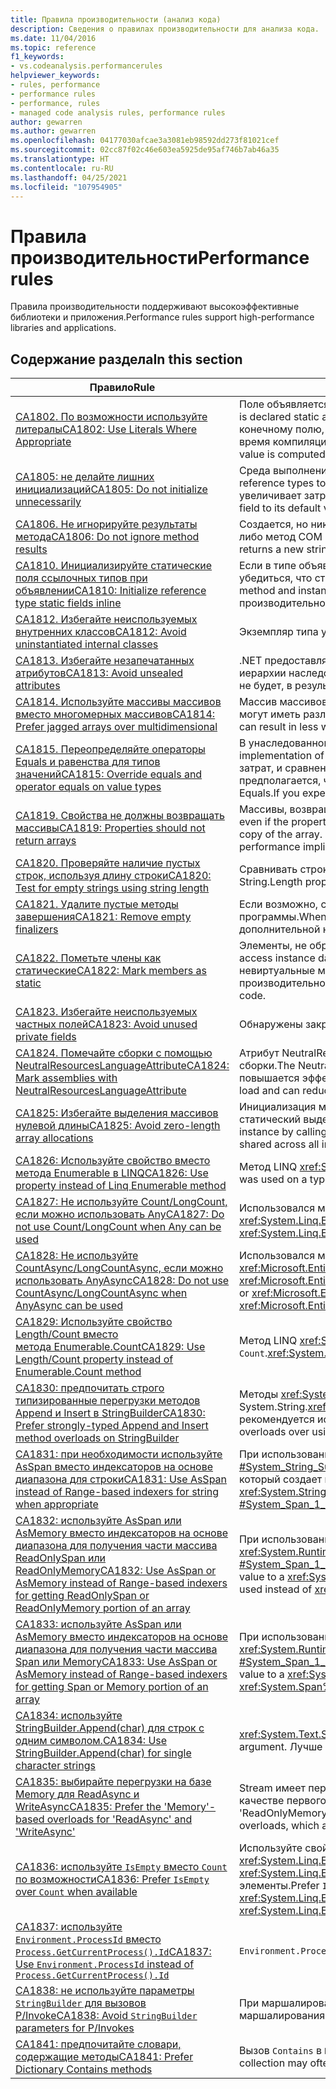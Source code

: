 ```yaml
---
title: Правила производительности (анализ кода)
description: Сведения о правилах производительности для анализа кода.
ms.date: 11/04/2016
ms.topic: reference
f1_keywords:
- vs.codeanalysis.performancerules
helpviewer_keywords:
- rules, performance
- performance rules
- performance, rules
- managed code analysis rules, performance rules
author: gewarren
ms.author: gewarren
ms.openlocfilehash: 04177030afcae3a3081eb98592dd273f81021cef
ms.sourcegitcommit: 02cc87f02c46e603ea5925de95af746b7ab46a35
ms.translationtype: HT
ms.contentlocale: ru-RU
ms.lasthandoff: 04/25/2021
ms.locfileid: "107954905"
---
```

# <a name="performance-rules"></a><span data-ttu-id="2ba24-103">Правила производительности</span><span class="sxs-lookup"><span data-stu-id="2ba24-103">Performance rules</span></span>

<span data-ttu-id="2ba24-104">Правила производительности поддерживают высокоэффективные библиотеки и приложения.</span><span class="sxs-lookup"><span data-stu-id="2ba24-104">Performance rules support high-performance libraries and applications.</span></span>

## <a name="in-this-section"></a><span data-ttu-id="2ba24-105">Содержание раздела</span><span class="sxs-lookup"><span data-stu-id="2ba24-105">In this section</span></span>

| <span data-ttu-id="2ba24-106">Правило</span><span class="sxs-lookup"><span data-stu-id="2ba24-106">Rule</span></span> | <span data-ttu-id="2ba24-107">Описание</span><span class="sxs-lookup"><span data-stu-id="2ba24-107">Description</span></span> |
| - | - |
| [<span data-ttu-id="2ba24-108">CA1802. По возможности используйте литералы</span><span class="sxs-lookup"><span data-stu-id="2ba24-108">CA1802: Use Literals Where Appropriate</span></span>](ca1802.md) | <span data-ttu-id="2ba24-109">Поле объявляется статичным и доступным только для чтения (Shared и ReadOnly в Visual Basic) и инициализируется со значением, вычисляемым во время компиляции.</span><span class="sxs-lookup"><span data-stu-id="2ba24-109">A field is declared static and read-only (Shared and ReadOnly in Visual Basic), and is initialized with a value that is computable at compile time.</span></span> <span data-ttu-id="2ba24-110">Поскольку значение, присвоенное конечному полю, вычисляется во время компиляции, замените объявление полем const (Const в Visual Basic), чтобы значение вычислялось не во время выполнения, а во время компиляции.</span><span class="sxs-lookup"><span data-stu-id="2ba24-110">Because the value that is assigned to the targeted field is computable at compile time, change the declaration to a const (Const in Visual Basic) field so that the value is computed at compile time instead of at run time.</span></span> |
| [<span data-ttu-id="2ba24-111">CA1805: не делайте лишних инициализаций</span><span class="sxs-lookup"><span data-stu-id="2ba24-111">CA1805: Do not initialize unnecessarily</span></span>](ca1805.md) | <span data-ttu-id="2ba24-112">Среда выполнения .NET инициализирует все поля ссылочных типов со значениями по умолчанию перед выполнением конструктора.</span><span class="sxs-lookup"><span data-stu-id="2ba24-112">The .NET runtime initializes all fields of reference types to their default values before running the constructor.</span></span> <span data-ttu-id="2ba24-113">В большинстве случаев явная инициализация поля со значением по умолчанию является избыточной, что увеличивает затраты на обслуживание и может привести к снижению производительности (например, при увеличении размера сборки).</span><span class="sxs-lookup"><span data-stu-id="2ba24-113">In most cases, explicitly initializing a field to its default value is redundant, which adds to maintenance costs and may degrade performance (such as with increased assembly size).</span></span> |
| [<span data-ttu-id="2ba24-114">CA1806. Не игнорируйте результаты метода</span><span class="sxs-lookup"><span data-stu-id="2ba24-114">CA1806: Do not ignore method results</span></span>](ca1806.md) | <span data-ttu-id="2ba24-115">Создается, но никогда не используется новый объект, либо вызывается метод, который создает и возвращает новую строку, и такая новая строка никогда не используется, либо метод COM или P/Invoke возвращает HRESULT или код ошибки, который никогда не используется.</span><span class="sxs-lookup"><span data-stu-id="2ba24-115">A new object is created but never used, or a method that creates and returns a new string is called and the new string is never used, or a Component Object Model (COM) or P/Invoke method returns an HRESULT or error code that is never used.</span></span> |
| [<span data-ttu-id="2ba24-116">CA1810. Инициализируйте статические поля ссылочных типов при объявлении</span><span class="sxs-lookup"><span data-stu-id="2ba24-116">CA1810: Initialize reference type static fields inline</span></span>](ca1810.md) | <span data-ttu-id="2ba24-117">Если в типе объявляется явный статический конструктор, компилятор JIT добавляет проверку в каждый статический метод и конструктор экземпляров этого типа, чтобы убедиться, что статический конструктор уже вызывался ранее.</span><span class="sxs-lookup"><span data-stu-id="2ba24-117">When a type declares an explicit static constructor, the just-in-time (JIT) compiler adds a check to each static method and instance constructor of the type to make sure that the static constructor was previously called.</span></span> <span data-ttu-id="2ba24-118">Проверки статических конструкторов могут привести к снижению производительности.</span><span class="sxs-lookup"><span data-stu-id="2ba24-118">Static constructor checks can decrease performance.</span></span> |
| [<span data-ttu-id="2ba24-119">CA1812. Избегайте неиспользуемых внутренних классов</span><span class="sxs-lookup"><span data-stu-id="2ba24-119">CA1812: Avoid uninstantiated internal classes</span></span>](ca1812.md) | <span data-ttu-id="2ba24-120">Экземпляр типа уровня сборки не создается кодом в сборке.</span><span class="sxs-lookup"><span data-stu-id="2ba24-120">An instance of an assembly-level type is not created by code in the assembly.</span></span> |
| [<span data-ttu-id="2ba24-121">CA1813. Избегайте незапечатанных атрибутов</span><span class="sxs-lookup"><span data-stu-id="2ba24-121">CA1813: Avoid unsealed attributes</span></span>](ca1813.md) | <span data-ttu-id="2ba24-122">.NET предоставляет методы для извлечения настраиваемых атрибутов.</span><span class="sxs-lookup"><span data-stu-id="2ba24-122">.NET provides methods for retrieving custom attributes.</span></span> <span data-ttu-id="2ba24-123">По умолчанию эти методы осуществляют поиск иерархии наследования атрибутов.</span><span class="sxs-lookup"><span data-stu-id="2ba24-123">By default, these methods search the attribute inheritance hierarchy.</span></span> <span data-ttu-id="2ba24-124">Если запечатать атрибут, поиск в иерархии наследования выполняться не будет, в результате чего может повыситься производительность.</span><span class="sxs-lookup"><span data-stu-id="2ba24-124">Sealing the attribute eliminates the search through the inheritance hierarchy and can improve performance.</span></span> |
| [<span data-ttu-id="2ba24-125">CA1814. Используйте массивы массивов вместо многомерных массивов</span><span class="sxs-lookup"><span data-stu-id="2ba24-125">CA1814: Prefer jagged arrays over multidimensional</span></span>](ca1814.md) | <span data-ttu-id="2ba24-126">Массив массивов — это массив, элементы которого сами являются массивами.</span><span class="sxs-lookup"><span data-stu-id="2ba24-126">A jagged array is an array whose elements are arrays.</span></span> <span data-ttu-id="2ba24-127">Массивы, которые составляют элементы, могут иметь различные размеры, что позволяет экономить пространство для некоторых наборов данных.</span><span class="sxs-lookup"><span data-stu-id="2ba24-127">The arrays that make up the elements can be of different sizes, which can result in less wasted space for some sets of data.</span></span> |
| [<span data-ttu-id="2ba24-128">CA1815. Переопределяйте операторы Equals и равенства для типов значений</span><span class="sxs-lookup"><span data-stu-id="2ba24-128">CA1815: Override equals and operator equals on value types</span></span>](ca1815.md) | <span data-ttu-id="2ba24-129">В унаследованной реализации Equals для типов значений используется библиотека отражения и сравнивается содержимое всех полей.</span><span class="sxs-lookup"><span data-stu-id="2ba24-129">For value types, the inherited implementation of Equals uses the Reflection library and compares the contents of all fields.</span></span> <span data-ttu-id="2ba24-130">Отражение является процессом, требующим с точки зрения вычислений больших затрат, и сравнение каждого поля на равенство может быть лишним.</span><span class="sxs-lookup"><span data-stu-id="2ba24-130">Reflection is computationally expensive, and comparing every field for equality might be unnecessary.</span></span> <span data-ttu-id="2ba24-131">Если предполагается, что пользователи будут сравнивать, сортировать экземпляры или использовать их в качестве ключей хэш-таблиц, тип значения должен реализовывать Equals.</span><span class="sxs-lookup"><span data-stu-id="2ba24-131">If you expect users to compare or sort instances, or to use instances as hash table keys, your value type should implement Equals.</span></span> |
| [<span data-ttu-id="2ba24-132">CA1819. Свойства не должны возвращать массивы</span><span class="sxs-lookup"><span data-stu-id="2ba24-132">CA1819: Properties should not return arrays</span></span>](ca1819.md) | <span data-ttu-id="2ba24-133">Массивы, возвращаемые свойствами, не защищены от записи, даже если свойство доступно только для чтения.</span><span class="sxs-lookup"><span data-stu-id="2ba24-133">Arrays that are returned by properties are not write-protected, even if the property is read-only.</span></span> <span data-ttu-id="2ba24-134">Чтобы защитить массив от изменений, свойство должно возвращать копию массива.</span><span class="sxs-lookup"><span data-stu-id="2ba24-134">To keep the array tamper-proof, the property must return a copy of the array.</span></span> <span data-ttu-id="2ba24-135">Как правило, пользователи не понимают требований к производительности при вызове такого свойства.</span><span class="sxs-lookup"><span data-stu-id="2ba24-135">Typically, users will not understand the adverse performance implications of calling such a property.</span></span> |
| [<span data-ttu-id="2ba24-136">CA1820. Проверяйте наличие пустых строк, используя длину строки</span><span class="sxs-lookup"><span data-stu-id="2ba24-136">CA1820: Test for empty strings using string length</span></span>](ca1820.md) | <span data-ttu-id="2ba24-137">Сравнивать строки с использованием свойства String.Length или метода String.IsNullOrEmpty значительно быстрее, чем с помощью Equals.</span><span class="sxs-lookup"><span data-stu-id="2ba24-137">Comparing strings by using the String.Length property or the String.IsNullOrEmpty method is significantly faster than using Equals.</span></span> |
| [<span data-ttu-id="2ba24-138">CA1821. Удалите пустые методы завершения</span><span class="sxs-lookup"><span data-stu-id="2ba24-138">CA1821: Remove empty finalizers</span></span>](ca1821.md) | <span data-ttu-id="2ba24-139">Если возможно, старайтесь не использовать финализаторы, поскольку из-за отслеживания жизненного срока объектов снижается производительность программы.</span><span class="sxs-lookup"><span data-stu-id="2ba24-139">Whenever you can, avoid finalizers because of the additional performance overhead that is involved in tracking object lifetime.</span></span> <span data-ttu-id="2ba24-140">Пустой метод завершения приводит к дополнительной нагрузке без каких бы то ни было преимуществ.</span><span class="sxs-lookup"><span data-stu-id="2ba24-140">An empty finalizer incurs added overhead without any benefit.</span></span> |
| [<span data-ttu-id="2ba24-141">CA1822. Пометьте члены как статические</span><span class="sxs-lookup"><span data-stu-id="2ba24-141">CA1822: Mark members as static</span></span>](ca1822.md) | <span data-ttu-id="2ba24-142">Элементы, не обращающиеся к данным экземпляра и не вызывающие методы экземпляра, можно помечать как статические (общие в Visual Basic).</span><span class="sxs-lookup"><span data-stu-id="2ba24-142">Members that do not access instance data or call instance methods can be marked as static (Shared in Visual Basic).</span></span> <span data-ttu-id="2ba24-143">Если пометить методы как статические, компилятор предоставит этим членам невиртуальные места вызова.</span><span class="sxs-lookup"><span data-stu-id="2ba24-143">After you mark the methods as static, the compiler will emit nonvirtual call sites to these members.</span></span> <span data-ttu-id="2ba24-144">Это обеспечивает значительное повышение производительности при работе с кодом, для которого важна высокая производительность системы.</span><span class="sxs-lookup"><span data-stu-id="2ba24-144">This can give you a measurable performance gain for performance-sensitive code.</span></span> |
| [<span data-ttu-id="2ba24-145">CA1823. Избегайте неиспользуемых частных полей</span><span class="sxs-lookup"><span data-stu-id="2ba24-145">CA1823: Avoid unused private fields</span></span>](ca1823.md) | <span data-ttu-id="2ba24-146">Обнаружены закрытые поля, доступ к которым, судя по всему, не предоставляется в сборке.</span><span class="sxs-lookup"><span data-stu-id="2ba24-146">Private fields were detected that do not appear to be accessed in the assembly.</span></span> |
| [<span data-ttu-id="2ba24-147">CA1824. Помечайте сборки с помощью NeutralResourcesLanguageAttribute</span><span class="sxs-lookup"><span data-stu-id="2ba24-147">CA1824: Mark assemblies with NeutralResourcesLanguageAttribute</span></span>](ca1824.md) | <span data-ttu-id="2ba24-148">Атрибут NeutralResourcesLanguage сообщает Resource Manager о языке, используемом для отображения независящих от языка и региональных параметров ресурсов для сборки.</span><span class="sxs-lookup"><span data-stu-id="2ba24-148">The NeutralResourcesLanguage attribute informs the Resource Manager of the language that was used to display the resources of a neutral culture for an assembly.</span></span> <span data-ttu-id="2ba24-149">При этом повышается эффективность поиска первого загружаемого ресурса и может сократиться рабочее множество.</span><span class="sxs-lookup"><span data-stu-id="2ba24-149">This improves lookup performance for the first resource that you load and can reduce your working set.</span></span> |
| [<span data-ttu-id="2ba24-150">CA1825: Избегайте выделения массивов нулевой длины</span><span class="sxs-lookup"><span data-stu-id="2ba24-150">CA1825: Avoid zero-length array allocations</span></span>](ca1825.md) | <span data-ttu-id="2ba24-151">Инициализация массива нулевой длины приводит к выделению лишней памяти.</span><span class="sxs-lookup"><span data-stu-id="2ba24-151">Initializing a zero-length array leads to unnecessary memory allocation.</span></span> <span data-ttu-id="2ba24-152">Вместо этого используйте статический выделенный экземпляр пустого массива, вызвав метод <xref:System.Array.Empty%2A?displayProperty=nameWithType>.</span><span class="sxs-lookup"><span data-stu-id="2ba24-152">Instead, use the statically allocated empty array instance by calling <xref:System.Array.Empty%2A?displayProperty=nameWithType>.</span></span> <span data-ttu-id="2ba24-153">Выделение памяти является общим для всех вызовов этого метода.</span><span class="sxs-lookup"><span data-stu-id="2ba24-153">The memory allocation is shared across all invocations of this method.</span></span> |
| [<span data-ttu-id="2ba24-154">CA1826: Используйте свойство вместо метода Enumerable в LINQ</span><span class="sxs-lookup"><span data-stu-id="2ba24-154">CA1826: Use property instead of Linq Enumerable method</span></span>](ca1826.md) | <span data-ttu-id="2ba24-155">Метод LINQ <xref:System.Linq.Enumerable> использовался для типа, поддерживающего эквивалентное и более эффективное свойство.</span><span class="sxs-lookup"><span data-stu-id="2ba24-155"><xref:System.Linq.Enumerable> LINQ method was used on a type that supports an equivalent, more efficient property.</span></span> |
| [<span data-ttu-id="2ba24-156">CA1827: Не используйте Count/LongCount, если можно использовать Any</span><span class="sxs-lookup"><span data-stu-id="2ba24-156">CA1827: Do not use Count/LongCount when Any can be used</span></span>](ca1827.md) | <span data-ttu-id="2ba24-157">Использовался метод <xref:System.Linq.Enumerable.Count%2A> или <xref:System.Linq.Enumerable.LongCount%2A>, тогда как более эффективным был бы метод <xref:System.Linq.Enumerable.Any%2A>.</span><span class="sxs-lookup"><span data-stu-id="2ba24-157"><xref:System.Linq.Enumerable.Count%2A> or <xref:System.Linq.Enumerable.LongCount%2A> method was used where <xref:System.Linq.Enumerable.Any%2A> method would be more efficient.</span></span> |
| [<span data-ttu-id="2ba24-158">CA1828: Не используйте CountAsync/LongCountAsync, если можно использовать AnyAsync</span><span class="sxs-lookup"><span data-stu-id="2ba24-158">CA1828: Do not use CountAsync/LongCountAsync when AnyAsync can be used</span></span>](ca1828.md) | <span data-ttu-id="2ba24-159">Использовался метод <xref:Microsoft.EntityFrameworkCore.EntityFrameworkQueryableExtensions.CountAsync%2A> или <xref:Microsoft.EntityFrameworkCore.EntityFrameworkQueryableExtensions.LongCountAsync%2A>, тогда как более эффективным был бы метод <xref:Microsoft.EntityFrameworkCore.EntityFrameworkQueryableExtensions.AnyAsync%2A>.</span><span class="sxs-lookup"><span data-stu-id="2ba24-159"><xref:Microsoft.EntityFrameworkCore.EntityFrameworkQueryableExtensions.CountAsync%2A> or <xref:Microsoft.EntityFrameworkCore.EntityFrameworkQueryableExtensions.LongCountAsync%2A> method was used where <xref:Microsoft.EntityFrameworkCore.EntityFrameworkQueryableExtensions.AnyAsync%2A> method would be more efficient.</span></span> |
| [<span data-ttu-id="2ba24-160">CA1829: Используйте свойство Length/Count вместо метода Enumerable.Count</span><span class="sxs-lookup"><span data-stu-id="2ba24-160">CA1829: Use Length/Count property instead of Enumerable.Count method</span></span>](ca1829.md) | <span data-ttu-id="2ba24-161">Метод LINQ <xref:System.Linq.Enumerable.Count%2A> использовался для типа, поддерживающего эквивалентное и более эффективное свойство `Length` или `Count`.</span><span class="sxs-lookup"><span data-stu-id="2ba24-161"><xref:System.Linq.Enumerable.Count%2A> LINQ method was used on a type that supports an equivalent, more efficient `Length` or `Count` property.</span></span> |
| [<span data-ttu-id="2ba24-162">CA1830: предпочитать строго типизированные перегрузки методов Append и Insert в StringBuilder</span><span class="sxs-lookup"><span data-stu-id="2ba24-162">CA1830: Prefer strongly-typed Append and Insert method overloads on StringBuilder</span></span>](ca1830.md) | <span data-ttu-id="2ba24-163">Методы <xref:System.Text.StringBuilder.Append%2A> и <xref:System.Text.StringBuilder.Insert%2A> предоставляют перегрузки для нескольких типов, помимо System.String.</span><span class="sxs-lookup"><span data-stu-id="2ba24-163"><xref:System.Text.StringBuilder.Append%2A> and <xref:System.Text.StringBuilder.Insert%2A> provide overloads for multiple types beyond System.String.</span></span>  <span data-ttu-id="2ba24-164">По возможности рекомендуется использовать строго типизированные перегрузки вместо использования ToString() и перегрузки на основе строк.</span><span class="sxs-lookup"><span data-stu-id="2ba24-164">When possible, prefer the strongly-typed overloads over using ToString() and the string-based overload.</span></span> |
| [<span data-ttu-id="2ba24-165">CA1831: при необходимости используйте AsSpan вместо индексаторов на основе диапазона для строки</span><span class="sxs-lookup"><span data-stu-id="2ba24-165">CA1831: Use AsSpan instead of Range-based indexers for string when appropriate</span></span>](ca1831.md) | <span data-ttu-id="2ba24-166">При использовании в строке индексатора диапазона и неявного присваивания значения типу ReadOnlySpan&lt;char&gt; метод <xref:System.String.Substring%2A?#System_String_Substring_System_Int32_System_Int32_> будет использоваться вместо <xref:System.Span%601.Slice%2A?#System_Span_1_Slice_System_Int32_System_Int32_>, который создает копию запрошенной части строки.</span><span class="sxs-lookup"><span data-stu-id="2ba24-166">When using a range-indexer on a string and implicitly assigning the value to a ReadOnlySpan&lt;char&gt; type, the method <xref:System.String.Substring%2A?#System_String_Substring_System_Int32_System_Int32_> will be used instead of <xref:System.Span%601.Slice%2A?#System_Span_1_Slice_System_Int32_System_Int32_>, which produces a copy of requested portion of the string.</span></span> |
| [<span data-ttu-id="2ba24-167">CA1832: используйте AsSpan или AsMemory вместо индексаторов на основе диапазона для получения части массива ReadOnlySpan или ReadOnlyMemory</span><span class="sxs-lookup"><span data-stu-id="2ba24-167">CA1832: Use AsSpan or AsMemory instead of Range-based indexers for getting ReadOnlySpan or ReadOnlyMemory portion of an array</span></span>](ca1832.md) | <span data-ttu-id="2ba24-168">При использовании в массиве индексатора диапазона и неявного присваивания значения типу <xref:System.ReadOnlySpan%601> или <xref:System.ReadOnlyMemory%601> метод <xref:System.Runtime.CompilerServices.RuntimeHelpers.GetSubArray%2A> будет использоваться вместо <xref:System.Span%601.Slice%2A?#System_Span_1_Slice_System_Int32_System_Int32_>, который создает копию запрошенной части массива.</span><span class="sxs-lookup"><span data-stu-id="2ba24-168">When using a range-indexer on an array and implicitly assigning the value to a <xref:System.ReadOnlySpan%601> or <xref:System.ReadOnlyMemory%601> type, the method <xref:System.Runtime.CompilerServices.RuntimeHelpers.GetSubArray%2A> will be used instead of <xref:System.Span%601.Slice%2A?#System_Span_1_Slice_System_Int32_System_Int32_>, which produces a copy of requested portion of the array.</span></span> |
| [<span data-ttu-id="2ba24-169">CA1833: используйте AsSpan или AsMemory вместо индексаторов на основе диапазона для получения части массива Span или Memory</span><span class="sxs-lookup"><span data-stu-id="2ba24-169">CA1833: Use AsSpan or AsMemory instead of Range-based indexers for getting Span or Memory portion of an array</span></span>](ca1833.md) | <span data-ttu-id="2ba24-170">При использовании в массиве индексатора диапазона и неявного присваивания значения типу <xref:System.Span%601> или <xref:System.Memory%601> метод <xref:System.Runtime.CompilerServices.RuntimeHelpers.GetSubArray%2A> будет использоваться вместо <xref:System.Span%601.Slice%2A?#System_Span_1_Slice_System_Int32_System_Int32_>, который создает копию запрошенной части массива.</span><span class="sxs-lookup"><span data-stu-id="2ba24-170">When using a range-indexer on an array and implicitly assigning the value to a <xref:System.Span%601> or <xref:System.Memory%601> type, the method <xref:System.Runtime.CompilerServices.RuntimeHelpers.GetSubArray%2A> will be used instead of <xref:System.Span%601.Slice%2A?#System_Span_1_Slice_System_Int32_System_Int32_>, which produces a copy of requested portion of the array.</span></span> |
| [<span data-ttu-id="2ba24-171">CA1834: используйте StringBuilder.Append(char) для строк с одним символом.</span><span class="sxs-lookup"><span data-stu-id="2ba24-171">CA1834: Use StringBuilder.Append(char) for single character strings</span></span>](ca1834.md) | <span data-ttu-id="2ba24-172"><xref:System.Text.StringBuilder> имеет перегрузку `Append`, которая принимает `char` в качестве аргумента.</span><span class="sxs-lookup"><span data-stu-id="2ba24-172"><xref:System.Text.StringBuilder> has an `Append` overload that takes a `char` as its argument.</span></span> <span data-ttu-id="2ba24-173">Лучше вызывать перегрузку `char` для повышения производительности.</span><span class="sxs-lookup"><span data-stu-id="2ba24-173">Prefer calling the `char` overload to improve performance.</span></span> |
| [<span data-ttu-id="2ba24-174">CA1835: выбирайте перегрузки на базе Memory для ReadAsync и WriteAsync</span><span class="sxs-lookup"><span data-stu-id="2ba24-174">CA1835: Prefer the 'Memory'-based overloads for 'ReadAsync' and 'WriteAsync'</span></span>](ca1835.md) | <span data-ttu-id="2ba24-175">Stream имеет перегрузку ReadAsync, которая принимает Memory&lt;Byte&gt; в качестве первого аргумента, и перегрузку WriteAsync, принимающую ReadOnlyMemory&lt;Byte&gt; в качестве первого аргумента.</span><span class="sxs-lookup"><span data-stu-id="2ba24-175">'Stream' has a 'ReadAsync' overload that takes a 'Memory&lt;Byte&gt;' as the first argument, and a 'WriteAsync' overload that takes a 'ReadOnlyMemory&lt;Byte&gt;' as the first argument.</span></span> <span data-ttu-id="2ba24-176">Следует вызывать перегрузки на основе памяти, которые являются более эффективными.</span><span class="sxs-lookup"><span data-stu-id="2ba24-176">Prefer calling the memory based overloads, which are more efficient.</span></span> |
| [<span data-ttu-id="2ba24-177">CA1836: используйте `IsEmpty` вместо `Count` по возможности</span><span class="sxs-lookup"><span data-stu-id="2ba24-177">CA1836: Prefer `IsEmpty` over `Count` when available</span></span>](ca1836.md) | <span data-ttu-id="2ba24-178">Используйте свойство `IsEmpty`, которое более эффективно, чем `Count`, `Length`, <xref:System.Linq.Enumerable.Count%60%601%28System.Collections.Generic.IEnumerable%7B%60%600%7D%29> или <xref:System.Linq.Enumerable.LongCount%60%601%28System.Collections.Generic.IEnumerable%7B%60%600%7D%29>, чтобы определить, содержит ли объект какие-либо элементы.</span><span class="sxs-lookup"><span data-stu-id="2ba24-178">Prefer `IsEmpty` property that is more efficient than `Count`, `Length`, <xref:System.Linq.Enumerable.Count%60%601%28System.Collections.Generic.IEnumerable%7B%60%600%7D%29> or <xref:System.Linq.Enumerable.LongCount%60%601%28System.Collections.Generic.IEnumerable%7B%60%600%7D%29> to determine whether the object contains or not any items.</span></span> |
| [<span data-ttu-id="2ba24-179">CA1837: используйте `Environment.ProcessId` вместо `Process.GetCurrentProcess().Id`</span><span class="sxs-lookup"><span data-stu-id="2ba24-179">CA1837: Use `Environment.ProcessId` instead of `Process.GetCurrentProcess().Id`</span></span>](ca1837.md) | <span data-ttu-id="2ba24-180">`Environment.ProcessId` проще и быстрее, чем `Process.GetCurrentProcess().Id`.</span><span class="sxs-lookup"><span data-stu-id="2ba24-180">`Environment.ProcessId` is simpler and faster than `Process.GetCurrentProcess().Id`.</span></span> |
| [<span data-ttu-id="2ba24-181">CA1838: не используйте параметры `StringBuilder` для вызовов P/Invoke</span><span class="sxs-lookup"><span data-stu-id="2ba24-181">CA1838: Avoid `StringBuilder` parameters for P/Invokes</span></span>](ca1838.md) | <span data-ttu-id="2ba24-182">При маршалировании `StringBuilder` всегда создается собственная копия буфера, что приводит к множественным выделениям для одной операции маршалирования.</span><span class="sxs-lookup"><span data-stu-id="2ba24-182">Marshaling of `StringBuilder` always creates a native buffer copy, resulting in multiple allocations for one marshaling operation.</span></span> |
| [<span data-ttu-id="2ba24-183">CA1841: предпочитайте словари, содержащие методы</span><span class="sxs-lookup"><span data-stu-id="2ba24-183">CA1841: Prefer Dictionary Contains methods</span></span>](ca1841.md) | <span data-ttu-id="2ba24-184">Вызов `Contains` в `Keys` или в коллекции `Values` может быть более затратным, чем вызов `ContainsKey` или `ContainsValue` в самом словаре.</span><span class="sxs-lookup"><span data-stu-id="2ba24-184">Calling `Contains` on the `Keys` or `Values` collection may often be more expensive than calling `ContainsKey` or `ContainsValue` on the dictionary itself.</span></span> |

